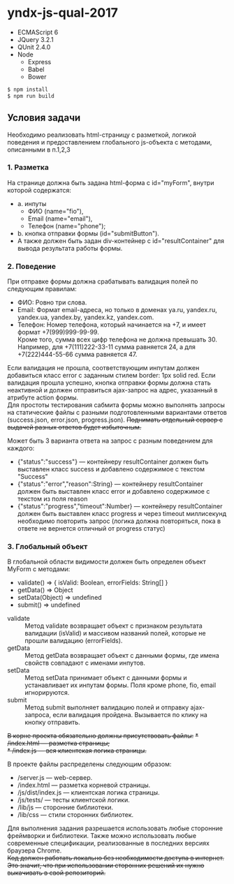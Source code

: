 # yndx-js-qual-2017

* ECMAScript 6
* JQuery 3.2.1
* QUnit 2.4.0
* Node  
  * Express
  * Babel
  * Bower 

```bash
$ npm install
$ npm run build
```

## Условия задачи

Необходимо реализовать html-страницу с разметкой, логикой поведения и предоставлением глобального js-объекта с методами, описанными в п.1,2,3

### 1. Разметка
На странице должна быть задана html-форма с id="myForm", внутри которой содержатся:
 * a. инпуты  
   * ФИО (name="fio"),  
   * Email (name="email"),  
   * Телефон (name="phone");  
 * b. кнопка отправки формы (id="submitButton").  
 * А также должен быть задан div-контейнер с id="resultContainer" для вывода результата работы формы.  

### 2. Поведение

При отправке формы должна срабатывать валидация полей по следующим правилам:
- ФИО: Ровно три слова.
- Email: Формат email-адреса, но только в доменах ya.ru, yandex.ru, yandex.ua, yandex.by, yandex.kz, yandex.com.
- Телефон: Номер телефона, который начинается на +7, и имеет формат +7(999)999-99-99.  
  Кроме того, сумма всех цифр телефона не должна превышать 30. Например, для +7(111)222-33-11 сумма равняется 24, а для +7(222)444-55-66 сумма равняется 47.

Если валидация не прошла, соответствующим инпутам должен добавиться класс error с заданным стилем border: 1px solid red. Если валидация прошла успешно, кнопка отправки формы должна стать неактивной и должен отправиться ajax-запрос на адрес, указанный в атрибуте action формы.  
Для простоты тестирования сабмита формы можно выполнять запросы на статические файлы с разными подготовленными вариантами ответов (success.json, error.json, progress.json). ~~Поднимать отдельный сервер с выдачей разных ответов будет избыточным.~~

Может быть 3 варианта ответа на запрос с разным поведением для каждого:
 * {"status":"success"} — контейнеру resultContainer должен быть выставлен класс success и добавлено содержимое с текстом "Success"
 * {"status":"error","reason":String} — контейнеру resultContainer должен быть выставлен класс error и добавлено содержимое с текстом из поля reason
 * {"status":"progress","timeout":Number} — контейнеру resultContainer должен быть выставлен класс progress и через timeout миллисекунд необходимо повторить запрос (логика должна повторяться, пока в ответе не вернется отличный от progress статус)

### 3. Глобальный объект

В глобальной области видимости должен быть определен объект MyForm с методами:
* validate() => { isValid: Boolean, errorFields: String[] }  
* getData() => Object  
* setData(Object) => undefined  
* submit() => undefined  

<dl>
    <dt>validate</dt>
    <dd>Метод validate возвращает объект с признаком результата валидации (isValid) и массивом названий полей, которые не прошли валидацию (errorFields).</dd>  
    <dt>getData</dt>
    <dd>Метод getData возвращает объект с данными формы, где имена свойств совпадают с именами инпутов.</dd>  
    <dt>setData</dt>
    <dd>Метод setData принимает объект с данными формы и устанавливает их инпутам формы. Поля кроме phone, fio, email игнорируются.</dd>  
    <dt>submit</dt>
    <dd>Метод submit выполняет валидацию полей и отправку ajax-запроса, если валидация пройдена. Вызывается по клику на кнопку отправить.</dd>  
</dl>

~~В корне проекта обязательно должны присутствовать файлы:~~
~~* /index.html — разметка страницы;~~  
~~* /index.js — вся клиентская логика страницы.~~

В проекте файлы распределены следующим образом:
* /server.js &mdash; web-сервер.
* /index.html &mdash; разметка корневой страницы.
* /js/dist/index.js &mdash; клиентская логика страницы.
* /js/tests/ &mdash; тесты клиентской логики.
* /lib/js &mdash; сторонние библиотеки.
* /lib/css &mdash; стили сторонних библиотек. 

Для выполнения задания разрешается использовать любые сторонние фреймворки и библиотеки. Также можно использовать любые современные спецификации, реализованные в последних версиях браузера Chrome.  
~~Код должен работать локально без необходимости доступа в интернет. Это значит, что при использовании сторонних решений их нужно выкачивать в свой репозиторий.~~

